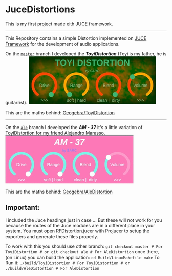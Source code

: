 # JuceDistortions
This is my first project made eith JUCE framework.

---

This Repository contains a simple Distortion implemented on [JUCE Framework](https://github.com/juce-framework/JUCE) for the development of audio applications.

On the [`master`](https://github.com/Sarctiann/JuceDistortions/tree/master) branch I developed the ***ToyiDistortion*** (Toyi is my father, he is guitarrist).
![](https://github.com/Sarctiann/JuceDistortions/blob/master/Builds/Windows/screenshots/ToyiDistortion.png)

This are the maths behind: [Geogebra/ToyiDistortion](https://www.geogebra.org/m/kaccdhua)

---

On the [`ale`](https://github.com/Sarctiann/JuceDistortions/tree/ale) branch I developed the ***AM - 37*** it's a little variation of ToyiDistortion for my friend Alejandro Marasso.
![](https://github.com/Sarctiann/JuceDistortions/blob/master/Builds/Windows/screenshots/AleDistortion.png)

This are the maths behind: [Geogebra/AleDistortion](https://www.geogebra.org/m/mmkmswrn)

## Important:
I included the Juce headings just in case ... But these will not work for you because the routes of the Juce modules are in a different place in your system.
You must open RFDistortion.jucer with Projucer to setup the exporters and generate these files properly.

To work with this you should use other branch:
    ```
    git checkout master # For ToyiDistortion
        # or
    git checkout ale # For AleDistortion
    ```
    once there, (on Linux) you can build the application:
    ```
    cd Build/LinuxMakefile
    make
    ```
    To Run it:
    ```
    ./build/ToyiDistortion # For ToyiDistortion
        # or
    ./build/AleDistortion # For AleDistortion
    ```

